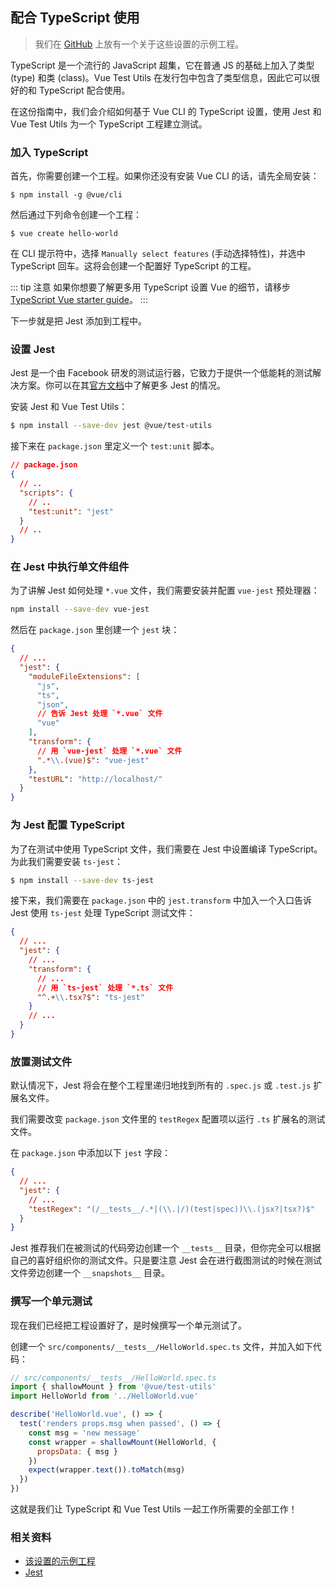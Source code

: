 ## 配合 TypeScript 使用

> 我们在 [GitHub](https://github.com/vuejs/vue-test-utils-typescript-example) 上放有一个关于这些设置的示例工程。

TypeScript 是一个流行的 JavaScript 超集，它在普通 JS 的基础上加入了类型 (type) 和类 (class)。Vue Test Utils 在发行包中包含了类型信息，因此它可以很好的和 TypeScript 配合使用。

在这份指南中，我们会介绍如何基于 Vue CLI 的 TypeScript 设置，使用 Jest 和 Vue Test Utils 为一个 TypeScript 工程建立测试。

### 加入 TypeScript

首先，你需要创建一个工程。如果你还没有安装 Vue CLI 的话，请先全局安装：

```shell
$ npm install -g @vue/cli
```

然后通过下列命令创建一个工程：

```shell
$ vue create hello-world
```

在 CLI 提示符中，选择 `Manually select features` (手动选择特性)，并选中 TypeScript 回车。这将会创建一个配置好 TypeScript 的工程。

::: tip 注意
如果你想要了解更多用 TypeScript 设置 Vue 的细节，请移步 [TypeScript Vue starter guide](https://github.com/Microsoft/TypeScript-Vue-Starter)。
:::

下一步就是把 Jest 添加到工程中。

### 设置 Jest

Jest 是一个由 Facebook 研发的测试运行器，它致力于提供一个低能耗的测试解决方案。你可以在其[官方文档](https://facebook.github.io/jest/)中了解更多 Jest 的情况。

安装 Jest 和 Vue Test Utils：

```bash
$ npm install --save-dev jest @vue/test-utils
```

接下来在 `package.json` 里定义一个 `test:unit` 脚本。

```json
// package.json
{
  // ..
  "scripts": {
    // ..
    "test:unit": "jest"
  }
  // ..
}
```

### 在 Jest 中执行单文件组件

为了讲解 Jest 如何处理 `*.vue` 文件，我们需要安装并配置 `vue-jest` 预处理器：

```bash
npm install --save-dev vue-jest
```

然后在 `package.json` 里创建一个 `jest` 块：

```json
{
  // ...
  "jest": {
    "moduleFileExtensions": [
      "js",
      "ts",
      "json",
      // 告诉 Jest 处理 `*.vue` 文件
      "vue"
    ],
    "transform": {
      // 用 `vue-jest` 处理 `*.vue` 文件
      ".*\\.(vue)$": "vue-jest"
    },
    "testURL": "http://localhost/"
  }
}
```

### 为 Jest 配置 TypeScript

为了在测试中使用 TypeScript 文件，我们需要在 Jest 中设置编译 TypeScript。为此我们需要安装 `ts-jest`：

```bash
$ npm install --save-dev ts-jest
```

接下来，我们需要在 `package.json` 中的 `jest.transform` 中加入一个入口告诉 Jest 使用 `ts-jest` 处理 TypeScript 测试文件：

```json
{
  // ...
  "jest": {
    // ...
    "transform": {
      // ...
      // 用 `ts-jest` 处理 `*.ts` 文件
      "^.+\\.tsx?$": "ts-jest"
    }
    // ...
  }
}
```

### 放置测试文件

默认情况下，Jest 将会在整个工程里递归地找到所有的 `.spec.js` 或 `.test.js` 扩展名文件。

我们需要改变 `package.json` 文件里的 `testRegex` 配置项以运行 `.ts` 扩展名的测试文件。

在 `package.json` 中添加以下 `jest` 字段：

```json
{
  // ...
  "jest": {
    // ...
    "testRegex": "(/__tests__/.*|(\\.|/)(test|spec))\\.(jsx?|tsx?)$"
  }
}
```

Jest 推荐我们在被测试的代码旁边创建一个 `__tests__` 目录，但你完全可以根据自己的喜好组织你的测试文件。只是要注意 Jest 会在进行截图测试的时候在测试文件旁边创建一个 `__snapshots__` 目录。

### 撰写一个单元测试

现在我们已经把工程设置好了，是时候撰写一个单元测试了。

创建一个 `src/components/__tests__/HelloWorld.spec.ts` 文件，并加入如下代码：

```js
// src/components/__tests__/HelloWorld.spec.ts
import { shallowMount } from '@vue/test-utils'
import HelloWorld from '../HelloWorld.vue'

describe('HelloWorld.vue', () => {
  test('renders props.msg when passed', () => {
    const msg = 'new message'
    const wrapper = shallowMount(HelloWorld, {
      propsData: { msg }
    })
    expect(wrapper.text()).toMatch(msg)
  })
})
```

这就是我们让 TypeScript 和 Vue Test Utils 一起工作所需要的全部工作！

### 相关资料

- [该设置的示例工程](https://github.com/vuejs/vue-test-utils-typescript-example)
- [Jest](https://facebook.github.io/jest/)
